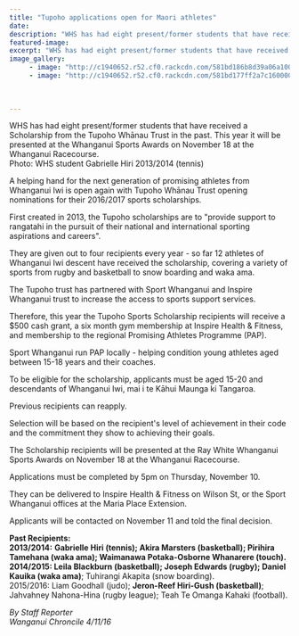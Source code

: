 ```yaml
---
title: "Tupoho applications open for Maori athletes"
date: 
description: "WHS has had eight present/former students that have received a Scholarship from the Tupoho Whānau Trust in the past. This year it will be presented at the Whanganui Sports Awards on Nov 18 at the..."
featured-image: 
excerpt: "WHS has had eight present/former students that have received a Scholarship from the Tupoho Whānau Trust in the past. This year it will be presented at the Whanganui Sports Awards on Nov 18 at the Whanganui Racecourse."
image_gallery:
	 - image: "http://c1940652.r52.cf0.rackcdn.com/581bd186b8d39a06a100001a/Daniel-Kauika-2014-recipient.jpg"
	 - image: "http://c1940652.r52.cf0.rackcdn.com/581bd177ff2a7c1600000018/Jeron-Reef-Hiri-Gush-2015-recipient.jpg"
	
	
	
---
```


<p>WHS has had eight present/former students that have received a Scholarship from the Tupoho Whānau Trust in the past. This year it will be presented at the Whanganui Sports Awards on November 18 at the Whanganui Racecourse.<br />Photo: WHS student Gabrielle Hiri 2013/2014 (tennis)</p>
<p>A helping hand for the next generation of promising athletes from Whanganui Iwi is open again with Tupoho Whānau Trust opening nominations for their 2016/2017 sports scholarships.</p>
<p>First created in 2013, the Tupoho scholarships are to "provide support to rangatahi in the pursuit of their national and international sporting aspirations and careers".</p>
<p>They are given out to four recipients every year - so far 12 athletes of Whanganui Iwi descent have received the scholarship, covering a variety of sports from rugby and basketball to snow boarding and waka ama.</p>
<p>The Tupoho trust has partnered with Sport Whanganui and Inspire Whanganui trust to increase the access to sports support services.</p>
<p>Therefore, this year the Tupoho Sports Scholarship recipients will receive a $500 cash grant, a six month gym membership at Inspire Health &amp; Fitness, and membership to the regional Promising Athletes Programme (PAP).</p>
<p>Sport Whanganui run PAP locally - helping condition young athletes aged between 15-18 years and their coaches.</p>
<p>To be eligible for the scholarship, applicants must be aged 15-20 and descendants of Whanganui Iwi, mai i te Kāhui Maunga ki Tangaroa.</p>
<p>Previous recipients can reapply.</p>
<p>Selection will be based on the recipient's level of achievement in their code and the commitment they show to achieving their goals.</p>
<p>The Scholarship recipients will be presented at the Ray White Whanganui Sports Awards on November 18 at the Whanganui Racecourse.</p>
<p>Applications must be completed by 5pm on Thursday, November 10.</p>
<p>They can be delivered to Inspire Health &amp; Fitness on Wilson St, or the Sport Whanganui offices at the Maria Place Extension.</p>
<p>Applicants will be contacted on November 11 and told the final decision.</p>
<p><strong>Past Recipients:</strong><br /><strong>2013/2014:</strong> <strong>Gabrielle Hiri (tennis); Akira Marsters (basketball); Pirihira Tamehana (waka ama); Waimanawa Potaka-Osborne Whanarere (touch).</strong><br /><strong>2014/2015: Leila Blackburn (basketball); Joseph Edwards (rugby); Daniel Kauika (waka ama)</strong>; Tuhirangi Akapita (snow boarding).<br />2015/2016: Liam Goodhall (judo); <strong>Jeron-Reef Hiri-Gush (basketball)</strong>; Jahvahney Nahona-Hina (rugby league); Teah Te Omanga Kahaki (football).</p>
<p><em>By Staff Reporter<br />Wanganui Chroncile 4/11/16</em></p>

